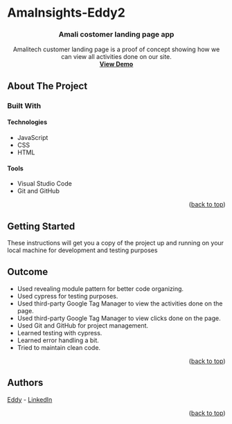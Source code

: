 # AmaInsights-Eddy2


<div id="top"></div>


<h3 align="center">Amali costomer landing page app</h3>

  <p align="center">
    Amalitech customer landing page is a proof of concept showing how we can view all activities done on our site.
    <br />
    <a href="https://amalicustomerpage.netlify.app/"><strong>View Demo</strong></a>
  </p>
</div>



<!-- ABOUT THE PROJECT -->
## About The Project



### Built With

#### Technologies

* JavaScript
* CSS
* HTML


#### Tools

* Visual Studio Code
* Git and GitHub

<p align="right">(<a href="#top">back to top</a>)</p>



<!-- GETTING STARTED -->
## Getting Started

These instructions will get you a copy of the project up and running on your local machine for development and testing purposes

<!-- OUTCOME -->
## Outcome

* Used revealing module pattern for better code organizing.
* Used cypress for testing purposes.
* Used third-party Google Tag Manager to view the activities done on the page.
* Used third-party Google Tag Manager to view clicks done on the page.
* Used Git and GitHub for project management.
* Learned testing with cypress.
* Learned error handling a bit.
* Tried to maintain clean code.

<p align="right">(<a href="#top">back to top</a>)</p>



<!-- AUTHORS -->
## Authors

[Eddy](https://github.com/Eddy-dashner) - [LinkedIn](https://www.linkedin.com/in/eddy-nzobarinda-30b774225/) 

<p align="right">(<a href="#top">back to top</a>)</p>




